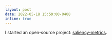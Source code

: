 ```yaml
---
layout: post
date: 2022-05-18 15:59:00-0400
inline: true
---
```


I started an open-source project: [saliency-metrics](https://github.com/sandylaker/saliency-metrics).